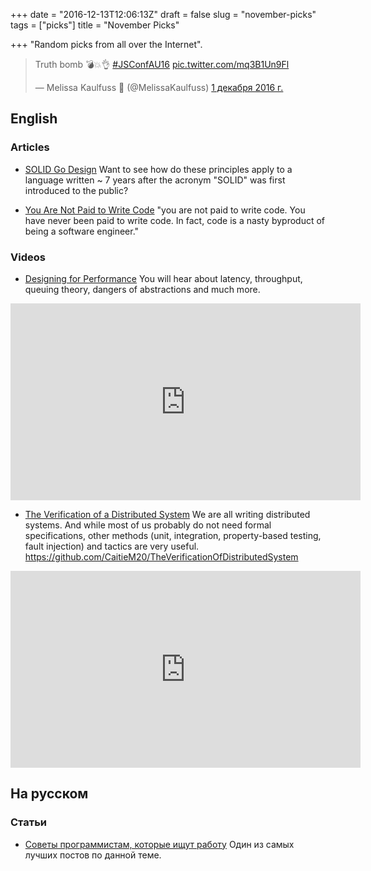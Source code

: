 +++
date = "2016-12-13T12:06:13Z"
draft = false
slug = "november-picks"
tags = ["picks"]
title = "November Picks"

+++
"Random picks from all over the Internet".

<!--more-->

<blockquote class="twitter-tweet" data-lang="ru"><p lang="en" dir="ltr">Truth bomb 💣💥👌 <a href="https://twitter.com/hashtag/JSConfAU16?src=hash">#JSConfAU16</a> <a href="https://t.co/mq3B1Un9Fl">pic.twitter.com/mq3B1Un9Fl</a></p>&mdash; Melissa Kaulfuss 🎄 (@MelissaKaulfuss) <a href="https://twitter.com/MelissaKaulfuss/status/804209991510937600">1 декабря 2016 г.</a></blockquote>
<script async src="//platform.twitter.com/widgets.js" charset="utf-8"></script>

## English

### Articles

* [SOLID Go Design](https://dave.cheney.net/2016/08/20/solid-go-design)
  Want to see how do these principles apply to a language written ~ 7 years
  after the acronym "SOLID" was first introduced to the public?

* [You Are Not Paid to Write Code](http://bravenewgeek.com/you-are-not-paid-to-write-code/)
  "you are not paid to write code. You have never been paid to write code. In
  fact, code is a nasty byproduct of being a software engineer."

### Videos

* [Designing for Performance](https://www.youtube.com/watch?v=03GsLxVdVzU)
  You will hear about latency, throughput, queuing theory, dangers of
  abstractions and much more.

<iframe width="560" height="315" src="https://www.youtube.com/embed/03GsLxVdVzU" frameborder="0" allowfullscreen></iframe>

* [The Verification of a Distributed System](https://www.youtube.com/watch?v=kDh5BrqiGhI)
  We are all writing distributed systems. And while most of us probably do not
  need formal specifications, other methods (unit, integration, property-based
  testing, fault injection) and tactics are very useful.
  https://github.com/CaitieM20/TheVerificationOfDistributedSystem

<iframe width="560" height="315" src="https://www.youtube.com/embed/kDh5BrqiGhI" frameborder="0" allowfullscreen></iframe>

## На русском

### Статьи

* [Советы программистам, которые ищут работу](https://medium.com/@shiroginne/%D1%81%D0%BE%D0%B2%D0%B5%D1%82%D1%8B-%D0%BF%D1%80%D0%BE%D0%B3%D1%80%D0%B0%D0%BC%D0%BC%D0%B8%D1%81%D1%82%D0%B0%D0%BC-%D0%BA%D0%BE%D1%82%D0%BE%D1%80%D1%8B%D0%B5-%D0%B8%D1%89%D1%83%D1%82-%D1%80%D0%B0%D0%B1%D0%BE%D1%82%D1%83-c4df8f7caf1f#.ung9wu4n0)
  Один из самых лучших постов по данной теме.
